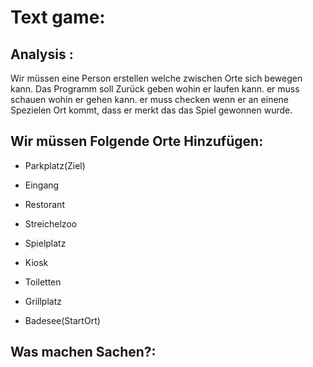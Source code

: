 # Text game:

## Analysis :

Wir müssen eine Person erstellen welche zwischen Orte sich bewegen kann.
Das Programm soll Zurück geben wohin er laufen kann.
er muss schauen wohin er gehen kann.
er muss checken wenn er an einene Spezielen Ort kommt, dass er merkt das das Spiel gewonnen wurde.

## Wir müssen Folgende Orte Hinzufügen:
- Parkplatz(Ziel)

- Eingang

- Restorant

- Streichelzoo

- Spielplatz

- Kiosk
 
- Toiletten

- Grillplatz

- Badesee(StartOrt)

## Was machen Sachen?: